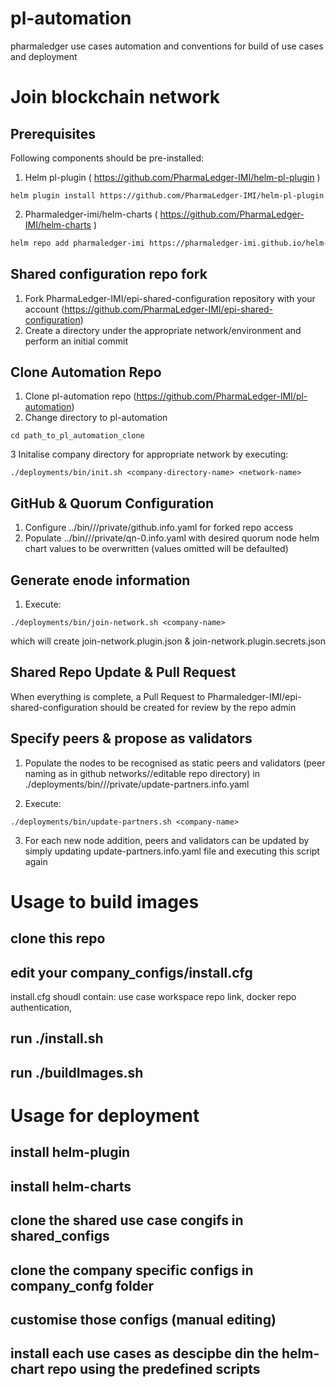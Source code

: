# pl-automation
pharmaledger use cases automation and conventions for build of use cases and deployment

# Join blockchain network  
## Prerequisites
Following components should be pre-installed:
1. Helm pl-plugin ( https://github.com/PharmaLedger-IMI/helm-pl-plugin )
```shell
helm plugin install https://github.com/PharmaLedger-IMI/helm-pl-plugin
```
2. Pharmaledger-imi/helm-charts ( https://github.com/PharmaLedger-IMI/helm-charts )
```bash
helm repo add pharmaledger-imi https://pharmaledger-imi.github.io/helm-charts
```
## Shared configuration repo fork
1. Fork PharmaLedger-IMI/epi-shared-configuration repository with your account  (https://github.com/PharmaLedger-IMI/epi-shared-configuration)
2. Create a directory under the appropriate network/environment and perform an initial commit 

## Clone Automation Repo
1. Clone pl-automation repo (https://github.com/PharmaLedger-IMI/pl-automation)
2. Change directory to pl-automation
```shell
cd path_to_pl_automation_clone
```
3 Initalise company directory for appropriate network by executing:
```shell
./deployments/bin/init.sh <company-directory-name> <network-name> 
```
## GitHub & Quorum Configuration
1. Configure ../bin/<company>/<network>/private/github.info.yaml for forked repo access
2. Populate ../bin/<company>/<network>/private/qn-0.info.yaml with desired quorum node helm chart values to be overwritten (values omitted will be defaulted) 

## Generate enode information
1. Execute:
```shell
./deployments/bin/join-network.sh <company-name> 
```
which will create join-network.plugin.json & join-network.plugin.secrets.json

## Shared Repo Update & Pull Request
When everything is complete, a Pull Request to Pharmaledger-IMI/epi-shared-configuration should be created for review by the repo admin

## Specify peers & propose as validators
1. Populate the nodes to be recognised as static peers and validators (peer naming as in github networks/<network>/editable repo directory) in ./deployments/bin/<company>/<network>/private/update-partners.info.yaml

2. Execute:
```shell
./deployments/bin/update-partners.sh <company-name>
```
3. For each new node addition, peers and validators can be updated by simply updating update-partners.info.yaml file and executing this script again
# Usage to build images
## clone this repo
## edit your company_configs/install.cfg 
   install.cfg shoudl contain: use case workspace repo link, docker repo authentication, 

## run ./install.sh
## run ./buildImages.sh


# Usage for deployment
## install helm-plugin 
## install helm-charts
## clone the shared use case congifs in  shared_configs
## clone the company specific configs in company_confg folder 
## customise those configs (manual editing)
## install each use cases as descipbe din the helm-chart repo using the predefined scripts

 

